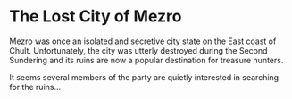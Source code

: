 # The Lost City of Mezro
Mezro was once an isolated and secretive city state on the East coast of Chult. Unfortunately, the city was utterly destroyed during the Second Sundering and its ruins are now a popular destination for treasure hunters.

It seems several members of the party are quietly interested in searching for the ruins...

